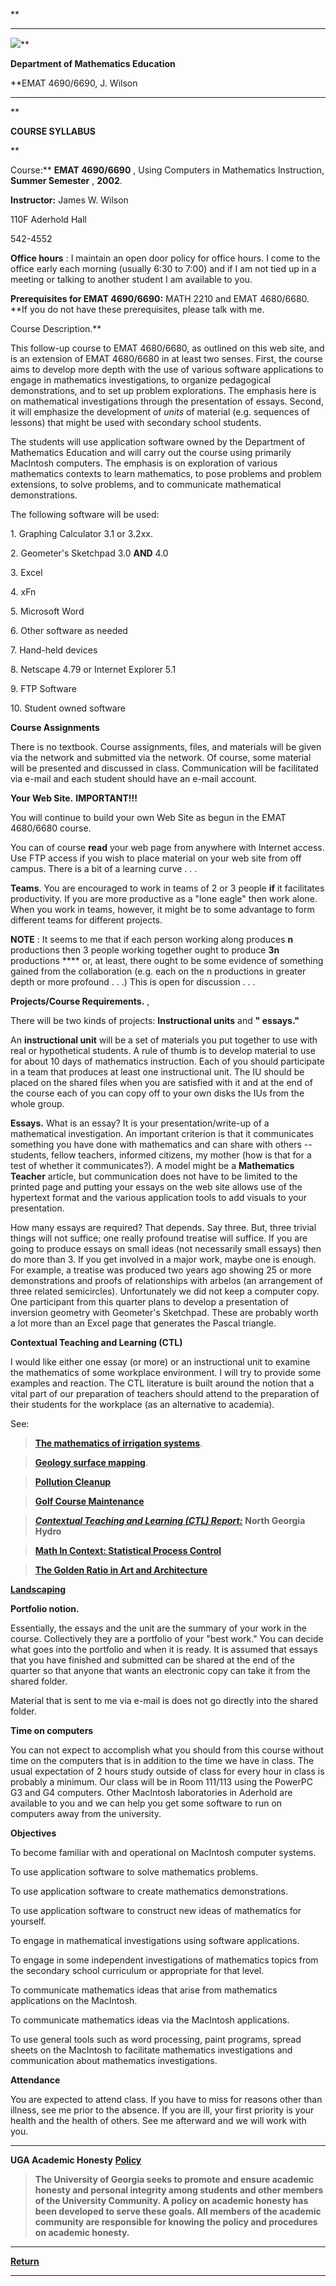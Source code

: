 **

* * *

![](../EMT668/UGaLogo.gif)**

**Department of Mathematics Education**

**EMAT 4690/6690, J. Wilson

* * *

**

**COURSE SYLLABUS**

**  
  
Course:** **EMAT 4690/6690** , Using Computers in Mathematics Instruction,
**Summer Semester** , **2002**.  
  
**Instructor:** James W. Wilson  
  
110F Aderhold Hall  
  
542-4552  
  
**Office hours** : I maintain an open door policy for office hours. I come to
the office early each morning (usually 6:30 to 7:00) and if I am not tied up
in a meeting or talking to another student I am available to you.  
  
  
**Prerequisites for EMAT 4690/6690:** MATH 2210 and EMAT 4680/6680. **If you
do not have these prerequisites, please talk with me.  
  
Course Description.**  
  
This follow-up course to EMAT 4680/6680, as outlined on this web site, and is
an extension of EMAT 4680/6680 in at least two senses. First, the course aims
to develop more depth with the use of various software applications to engage
in mathematics investigations, to organize pedagogical demonstrations, and to
set up problem explorations. The emphasis here is on mathematical
investigations through the presentation of essays. Second, it will emphasize
the development of _units_ of material (e.g. sequences of lessons) that might
be used with secondary school students.  
  
The students will use application software owned by the Department of
Mathematics Education and will carry out the course using primarily MacIntosh
computers. The emphasis is on exploration of various mathematics contexts to
learn mathematics, to pose problems and problem extensions, to solve problems,
and to communicate mathematical demonstrations.  
  
The following software will be used:

1\. Graphing Calculator 3.1 or 3.2xx.  
  
2\. Geometer's Sketchpad 3.0 **AND** 4.0  
  
3\. Excel  
  
4\. xFn  
  
5\. Microsoft Word  
  
6\. Other software as needed

  
7\. Hand-held devices

  
8\. Netscape 4.79 or Internet Explorer 5.1

  
9\. FTP Software

  
10\. Student owned software

**Course Assignments**  
  
There is no textbook. Course assignments, files, and materials will be given
via the network and submitted via the network. Of course, some material will
be presented and discussed in class. Communication will be facilitated via
e-mail and each student should have an e-mail account.  
  
**Your Web Site.** **IMPORTANT!!!**  
  
You will continue to build your own Web Site as begun in the EMAT 4680/6680
course.  
  
You can of course **read** your web page from anywhere with Internet access.
Use FTP access if you wish to place material on your web site from off campus.
There is a bit of a learning curve . . .  
  
**Teams**. You are encouraged to work in teams of 2 or 3 people **if** it
facilitates productivity. If you are more productive as a  "lone eagle" then
work alone. When you work in teams, however, it might be to some advantage to
form different teams for different projects.

**NOTE** : It seems to me that if each person working along produces **n**
productions then 3 people working together ought to produce **3n** productions
**** or, at least, there ought to be some evidence of something gained from
the collaboration (e.g. each on the n productions in greater depth or more
profound . . .) This is open for discussion . . .

  
  
**Projects/Course Requirements.** ,  
  
There will be two kinds of projects: **Instructional units** and **"
essays."**  
  
An **instructional unit** will be a set of materials you put together to use
with real or hypothetical students. A rule of thumb is to develop material to
use for about 10 days of mathematics instruction. Each of you should
participate in a team that produces at least one instructional unit. The IU
should be placed on the shared files when you are satisfied with it and at the
end of the course each of you can copy off to your own disks the IUs from the
whole group.  
  
**Essays.** What is an essay? It is your presentation/write-up of a
mathematical investigation. An important criterion is that it communicates
something you have done with mathematics and can share with others --
students, fellow teachers, informed citizens, my mother (how is that for a
test of whether it communicates?). A model might be a **Mathematics Teacher**
article, but communication does not have to be limited to the printed page and
putting your essays on the web site allows use of the hypertext format and the
various application tools to add visuals to your presentation.  
  
How many essays are required? That depends. Say three. But, three trivial
things will not suffice; one really profound treatise will suffice. If you are
going to produce essays on small ideas (not necessarily small essays) then do
more than 3. If you get involved in a major work, maybe one is enough. For
example, a treatise was produced two years ago showing 25 or more
demonstrations and proofs of relationships with arbelos (an arrangement of
three related semicircles). Unfortunately we did not keep a computer copy. One
participant from this quarter plans to develop a presentation of inversion
geometry with Geometer's Sketchpad. These are probably worth a lot more than
an Excel page that generates the Pascal triangle.

**Contextual Teaching and Learning (CTL)**

I would like either one essay (or more) or an instructional unit to examine
the mathematics of some workplace environment. I will try to provide some
examples and reaction. The CTL literature is built around the notion that a
vital part of our preparation of teachers should attend to the preparation of
their students for the workplace (as an alternative to academia).

See:

> [**The mathematics of irrigation
systems**](../EMT668/EMAT6680.2000/Mylod/Math7200/Project/Irrigation.html).

>

> [**Geology surface mapping**](../EMT725/Envir/Three.Point.html).

>

> [**Pollution Cleanup**](../EMT725/Envir/Volume.html)

>

> [**Golf Course Maintenance**](../EMT725/Bob2/Golf/GolfGreen.html)

>

> [**_Contextual Teaching and Learning (CTL)
Report:_**](http://jwilson.coe.uga.edu/EMT668/EMAT6680.2000/Westmoreland/CTL/CTL.html)
**North Georgia Hydro**

>

> [**Math In Context: Statistical Process
Control**](../EMT668/EMAT6680.2001/Sikes/emat6690/essayprocesscontrol/essayprocesscontrol.html)

>

> [**The Golden Ratio in Art and
Architecture**](../EMT668/EMAT6680.2001/Youn/EMAT6690/Essay%201/Introduction.html)

>

>
[**Landscaping**](../EMT668/EMAT4680.2000/Laws.Casey/EMAT4690/landscaping/landscaping.html)

  
  
**Portfolio notion.**  
  
Essentially, the essays and the unit are the summary of your work in the
course. Collectively they are a portfolio of your  "best work." You can decide
what goes into the portfolio and when it is ready. It is assumed that essays
that you have finished and submitted can be shared at the end of the quarter
so that anyone that wants an electronic copy can take it from the shared
folder.  
  
Material that is sent to me via e-mail is does not go directly into the shared
folder.  
  
**Time on computers**  
  
You can not expect to accomplish what you should from this course without time
on the computers that is in addition to the time we have in class. The usual
expectation of 2 hours study outside of class for every hour in class is
probably a minimum. Our class will be in Room 111/113 using the PowerPC G3 and
G4 computers. Other MacIntosh laboratories in Aderhold are available to you
and we can help you get some software to run on computers away from the
university.  
  
**Objectives**

To become familiar with and operational on MacIntosh computer systems.  
  
To use application software to solve mathematics problems.  
  
To use application software to create mathematics demonstrations.  
  
To use application software to construct new ideas of mathematics for
yourself.  
  
To engage in mathematical investigations using software applications.  
  
To engage in some independent investigations of mathematics topics from the
secondary school curriculum or appropriate for that level.  
  
To communicate mathematics ideas that arise from mathematics applications on
the MacIntosh.  
  
To communicate mathematics ideas via the MacIntosh applications.  
  
To use general tools such as word processing, paint programs, spread sheets on
the MacIntosh to facilitate mathematics investigations and communication about
mathematics investigations.  
  
**Attendance**  
  
You are expected to attend class. If you have to miss for reasons other than
illness, see me prior to the absence. If you are ill, your first priority is
your health and the health of others. See me afterward and we will work with
you.

* * *

**UGA Academic Honesty**
**[Policy](http://www.uga.edu/ovpi/honesty/main.html)**

> **The University of Georgia seeks to promote and ensure academic honesty and
personal integrity among students and other members of the University
Community. A policy on academic honesty has been developed to serve these
goals. All members of the academic community are responsible for knowing the
policy and procedures on academic honesty.**

* * *

**[Return](../EMT669.html)**

* * *

